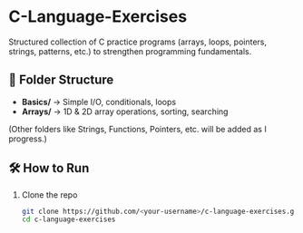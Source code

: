# C-Language-Exercises  

Structured collection of C practice programs (arrays, loops, pointers, strings, patterns, etc.) to strengthen programming fundamentals.  

## 📂 Folder Structure
- **Basics/** → Simple I/O, conditionals, loops  
- **Arrays/** → 1D & 2D array operations, sorting, searching  

(Other folders like Strings, Functions, Pointers, etc. will be added as I progress.)  

## 🛠 How to Run
1. Clone the repo  
   ```bash
   git clone https://github.com/<your-username>/c-language-exercises.git
   cd c-language-exercises
